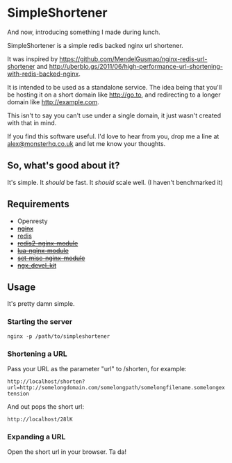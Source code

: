 SimpleShortener
===============

And now, introducing something I made during lunch.

SimpleShortener is a simple redis backed nginx url shortener.

It was inspired by https://github.com/MendelGusmao/nginx-redis-url-shortener and http://uberblo.gs/2011/06/high-performance-url-shortening-with-redis-backed-nginx.

It is intended to be used as a standalone service. The idea being that you'll be hosting it on a short domain like http://go.to, and redirecting to a longer domain like http://example.com.

This isn't to say you can't use under a single domain, it just wasn't created with that in mind.

If you find this software useful. I'd love to hear from you, drop me a line at [alex@monsterhq.co.uk](mailto://alex@monsterhq.co.uk) and let me know your thoughts.

## So, what's good about it?

It's simple. It *should* be fast. It *should* scale well. (I haven't benchmarked it)

## Requirements
* Openresty
* <s>[nginx](http://wiki.nginx.org/Main)</s>
* [redis](redis.io)
* <s>[redis2-nginx-module](http://wiki.nginx.org/HttpRedis2Module)</s>
* <s>[lua-nginx-module](https://github.com/chaoslawful/lua-nginx-module)</s>
* <s>[set-misc-nginx-module](https://github.com/agentzh/set-misc-nginx-module)</s>
* <s>[ngx_devel_kit](https://github.com/simpl/ngx_devel_kit)</s>

## Usage

It's pretty damn simple.

### Starting the server

`nginx -p /path/to/simpleshortener`

### Shortening a URL

Pass your URL as the parameter "url" to /shorten, for example:

`http://localhost/shorten?url=http://somelongdomain.com/somelongpath/somelongfilename.somelongextension`

And out pops the short url:

`http://localhost/28lK`

### Expanding a URL

Open the short url in your browser. Ta da!